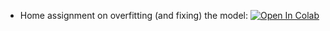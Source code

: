 * Home assignment on overfitting (and fixing) the model: [![Open In Colab](https://colab.research.google.com/assets/colab-badge.svg)](https://colab.research.google.com/github/girafe-ai/ml-course/blob/25s_harbour/homeworks/hw_overfitting/hw_fmnist_overfitting.ipynb)

